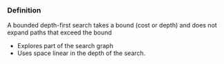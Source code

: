 ### Definition
A bounded depth-first search takes a bound (cost or depth) and does not expand paths that exceed the bound 
- Explores part of the search graph 
- Uses space linear in the depth of the search.